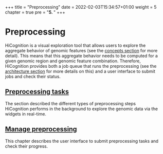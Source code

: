 +++
title = "Preprocessing"
date = 2022-02-03T15:34:57+01:00
weight = 5
chapter = true
pre = "<b>5. </b>"
+++

# Preprocessing

HiCognition is a visual exploration tool that allows users to explore the aggregate behavior of genomic features (see the [concepts section](/docs/concepts) for more detail). This means that this aggregate behavior needs to be computed for a given genomic region and genomic feature combination. Therefore, HiCognition provides both a job queue that runs the preprocessing (see the [architecture section](/docs/development/development_info/) for more details on this) and a user interface to submit jobs and check their status. 

## [Preprocessing tasks](/docs/preprocessing/job_types/)
The section described the different types of preprocessing steps HiCognition performs in the background to explore the genomic data via the widgets in real-time.
 
## [Manage preprocessing](/docs/preprocessing/manage_preprocessing/)
This chapter describes the user interface to submit preprocessing tasks and check their progress.